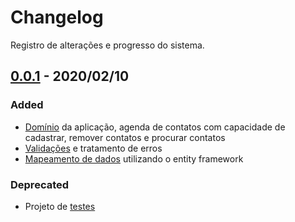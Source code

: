 # Changelog

Registro de alterações e progresso do sistema.

## [0.0.1](https://github.com/lucasdemoraesc/agenda-invent/releases/tag/v0.0.1) - 2020/02/10

### Added

- [Domínio](https://github.com/lucasdemoraesc/agenda-invent/tree/master/agendaInvent.Domain) da aplicação, agenda de contatos com capacidade de cadastrar, remover contatos e procurar contatos
- [Validações](https://github.com/lucasdemoraesc/agenda-invent/tree/master/agendaInvent.Common) e tratamento de erros
- [Mapeamento de dados](https://github.com/lucasdemoraesc/agenda-invent/tree/master/agendaInvent.Infrastructure/Data) utilizando o entity framework

### Deprecated

- Projeto de [testes](https://github.com/lucasdemoraesc/agenda-invent/tree/master/agendaInvent.Test)
